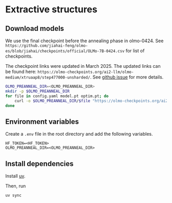 # Extractive structures

Download models
---
We use the final checkpoint before the annealing phase in olmo-0424. See `https://github.com/jiahai-feng/olmo-es/blob/jiahai/checkpoints/official/OLMo-7B-0424.csv` for list of checkpoints.

The checkpoint links were updated in March 2025. The updated links can be found here: `https://olmo-checkpoints.org/ai2-llm/olmo-medium/xtruaap8/step477000-unsharded/`. See [github issue](https://github.com/allenai/OLMo/issues/796) for more details.

```bash
OLMO_PREANNEAL_DIR=<OLMO_PREANNEAL_DIR>
mkdir -p $OLMO_PREANNEAL_DIR
for file in config.yaml model.pt optim.pt; do
    curl -o $OLMO_PREANNEAL_DIR/$file "https://olmo-checkpoints.org/ai2-llm/olmo-medium/xtruaap8/step477000-unsharded/$file"
done
```

Environment variables
---
Create a `.env` file in the root directory and add the following variables.
```
HF_TOKEN=<HF_TOKEN>
OLMO_PREANNEAL_DIR=<OLMO_PREANNEAL_DIR>
```

Install dependencies
---
Install [uv](https://docs.astral.sh/uv/getting-started/installation/). 

Then, run

```bash
uv sync
```



